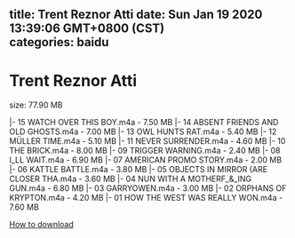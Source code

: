 
title: Trent Reznor Atti
date: Sun Jan 19 2020 13:39:06 GMT+0800 (CST)    
categories: baidu
---

# Trent Reznor Atti
size: 77.90 MB
 
 
|- 15 WATCH OVER THIS BOY.m4a - 7.50 MB
|- 14 ABSENT FRIENDS AND OLD GHOSTS.m4a - 7.00 MB
|- 13 OWL HUNTS RAT.m4a - 5.40 MB
|- 12 MÜLLER TIME.m4a - 5.10 MB
|- 11 NEVER SURRENDER.m4a - 4.60 MB
|- 10 THE BRICK.m4a - 8.00 MB
|- 09 TRIGGER WARNING.m4a - 2.40 MB
|- 08 I_LL WAIT.m4a - 6.90 MB
|- 07 AMERICAN PROMO STORY.m4a - 2.00 MB
|- 06 KATTLE BATTLE.m4a - 3.80 MB
|- 05 OBJECTS IN MIRROR (ARE CLOSER THA.m4a - 3.60 MB
|- 04 NUN WITH A MOTHERF_&_ING GUN.m4a - 6.80 MB
|- 03 GARRYOWEN.m4a - 3.00 MB
|- 02 ORPHANS OF KRYPTON.m4a - 4.20 MB
|- 01 HOW THE WEST WAS REALLY WON.m4a - 7.60 MB

[How to download](https://bpcam.bemobtrk.com/go/2ceec3aa-1ca2-46d6-b9ff-aaa5c184517c?jno=175)